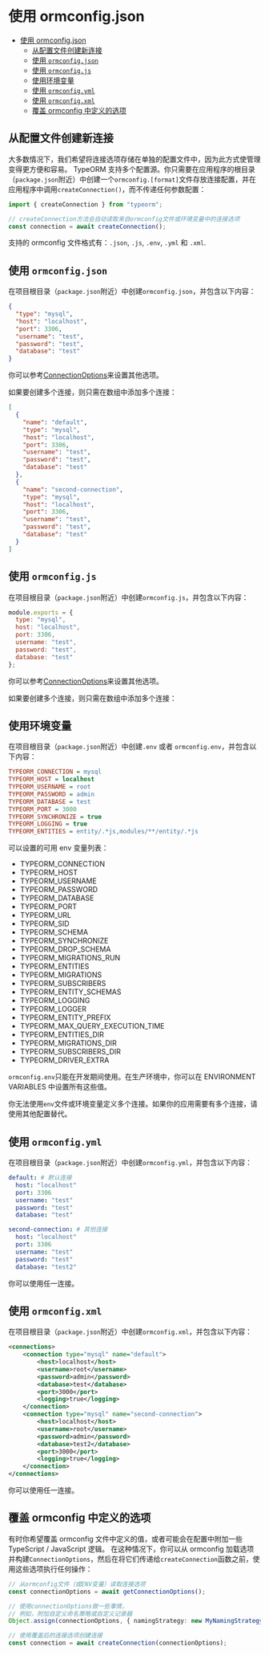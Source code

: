 # 使用 ormconfig.json

- [使用 ormconfig.json](#%E4%BD%BF%E7%94%A8-ormconfigjson)
  - [从配置文件创建新连接](#%E4%BB%8E%E9%85%8D%E7%BD%AE%E6%96%87%E4%BB%B6%E5%88%9B%E5%BB%BA%E6%96%B0%E8%BF%9E%E6%8E%A5)
  - [使用 `ormconfig.json`](#%E4%BD%BF%E7%94%A8-ormconfigjson)
  - [使用 `ormconfig.js`](#%E4%BD%BF%E7%94%A8-ormconfigjs)
  - [使用环境变量](#%E4%BD%BF%E7%94%A8%E7%8E%AF%E5%A2%83%E5%8F%98%E9%87%8F)
  - [使用 `ormconfig.yml`](#%E4%BD%BF%E7%94%A8-ormconfigyml)
  - [使用 `ormconfig.xml`](#%E4%BD%BF%E7%94%A8-ormconfigxml)
  - [覆盖 ormconfig 中定义的选项](#%E8%A6%86%E7%9B%96-ormconfig-%E4%B8%AD%E5%AE%9A%E4%B9%89%E7%9A%84%E9%80%89%E9%A1%B9)

## 从配置文件创建新连接

大多数情况下，我们希望将连接选项存储在单独的配置文件中，因为此方式使管理变得更方便和容易。 TypeORM 支持多个配置源。你只需要在应用程序的根目录（`package.json`附近）中创建一个`ormconfig.[format]`文件存放连接配置，并在应用程序中调用`createConnection()`，而不传递任何参数配置：

```typescript
import { createConnection } from "typeorm";

// createConnection方法会自动读取来自ormconfig文件或环境变量中的连接选项
const connection = await createConnection();
```

支持的 ormconfig 文件格式有：`.json`, `.js`, `.env`, `.yml` 和 `.xml`.

## 使用 `ormconfig.json`

在项目根目录（`package.json`附近）中创建`ormconfig.json`，并包含以下内容：

```json
{
  "type": "mysql",
  "host": "localhost",
  "port": 3306,
  "username": "test",
  "password": "test",
  "database": "test"
}
```

你可以参考[ConnectionOptions](./connection-options.md)来设置其他选项。

如果要创建多个连接，则只需在数组中添加多个连接：

```json
[
  {
    "name": "default",
    "type": "mysql",
    "host": "localhost",
    "port": 3306,
    "username": "test",
    "password": "test",
    "database": "test"
  },
  {
    "name": "second-connection",
    "type": "mysql",
    "host": "localhost",
    "port": 3306,
    "username": "test",
    "password": "test",
    "database": "test"
  }
]
```

## 使用 `ormconfig.js`

在项目根目录（`package.json`附近）中创建`ormconfig.js`，并包含以下内容：

```javascript
module.exports = {
  type: "mysql",
  host: "localhost",
  port: 3306,
  username: "test",
  password: "test",
  database: "test"
};
```

你可以参考[ConnectionOptions](./connection-options.md)来设置其他选项。

如果要创建多个连接，则只需在数组中添加多个连接：

## 使用环境变量

在项目根目录（`package.json`附近）中创建`.env` 或者 `ormconfig.env`，并包含以下内容：

```ini
TYPEORM_CONNECTION = mysql
TYPEORM_HOST = localhost
TYPEORM_USERNAME = root
TYPEORM_PASSWORD = admin
TYPEORM_DATABASE = test
TYPEORM_PORT = 3000
TYPEORM_SYNCHRONIZE = true
TYPEORM_LOGGING = true
TYPEORM_ENTITIES = entity/.*js,modules/**/entity/.*js
```

可以设置的可用 env 变量列表：

- TYPEORM_CONNECTION
- TYPEORM_HOST
- TYPEORM_USERNAME
- TYPEORM_PASSWORD
- TYPEORM_DATABASE
- TYPEORM_PORT
- TYPEORM_URL
- TYPEORM_SID
- TYPEORM_SCHEMA
- TYPEORM_SYNCHRONIZE
- TYPEORM_DROP_SCHEMA
- TYPEORM_MIGRATIONS_RUN
- TYPEORM_ENTITIES
- TYPEORM_MIGRATIONS
- TYPEORM_SUBSCRIBERS
- TYPEORM_ENTITY_SCHEMAS
- TYPEORM_LOGGING
- TYPEORM_LOGGER
- TYPEORM_ENTITY_PREFIX
- TYPEORM_MAX_QUERY_EXECUTION_TIME
- TYPEORM_ENTITIES_DIR
- TYPEORM_MIGRATIONS_DIR
- TYPEORM_SUBSCRIBERS_DIR
- TYPEORM_DRIVER_EXTRA

`ormconfig.env`只能在开发期间使用。在生产环境中，你可以在 ENVIRONMENT VARIABLES 中设置所有这些值。

你无法使用`env`文件或环境变量定义多个连接。如果你的应用需要有多个连接，请使用其他配置替代。

## 使用 `ormconfig.yml`

在项目根目录（`package.json`附近）中创建`ormconfig.yml`，并包含以下内容：

```yaml
default: # 默认连接
  host: "localhost"
  port: 3306
  username: "test"
  password: "test"
  database: "test"

second-connection: # 其他连接
  host: "localhost"
  port: 3306
  username: "test"
  password: "test"
  database: "test2"
```

你可以使用任一连接。

## 使用 `ormconfig.xml`

在项目根目录（`package.json`附近）中创建`ormconfig.xml`，并包含以下内容：

```xml
<connections>
    <connection type="mysql" name="default">
        <host>localhost</host>
        <username>root</username>
        <password>admin</password>
        <database>test</database>
        <port>3000</port>
        <logging>true</logging>
    </connection>
    <connection type="mysql" name="second-connection">
        <host>localhost</host>
        <username>root</username>
        <password>admin</password>
        <database>test2</database>
        <port>3000</port>
        <logging>true</logging>
    </connection>
</connections>
```

你可以使用任一连接。

## 覆盖 ormconfig 中定义的选项

有时你希望覆盖 ormconfig 文件中定义的值，或者可能会在配置中附加一些 TypeScript / JavaScript 逻辑。
在这种情况下，你可以从 ormconfig 加载选项并构建`ConnectionOptions`，然后在将它们传递给`createConnection`函数之前，使用这些选项执行任何操作：

```typescript
// 从ormconfig文件（或ENV变量）读取连接选项
const connectionOptions = await getConnectionOptions();

// 使用connectionOptions做一些事情，
// 例如，附加自定义命名策略或自定义记录器
Object.assign(connectionOptions, { namingStrategy: new MyNamingStrategy() });

// 使用覆盖后的连接选项创建连接
const connection = await createConnection(connectionOptions);
```
